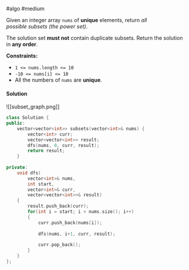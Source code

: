 #algo #medium 

Given an integer array `nums` of **unique** elements, return _all possible_ _subsets_ _(the power set)_.

The solution set **must not** contain duplicate subsets. Return the solution in **any order**.

**Constraints:**

- `1 <= nums.length <= 10`
- `-10 <= nums[i] <= 10`
- All the numbers of `nums` are **unique**.



#### Solution

![[subset_graph.png]]



```cpp
class Solution {
public:
    vector<vector<int>> subsets(vector<int>& nums) {
        vector<int> curr;
        vector<vector<int>> result;
        dfs(nums, 0, curr, result);
        return result;
    }
    
private:
    void dfs(
	    vector<int>& nums,
	    int start,
	    vector<int>& curr,
	    vector<vector<int>>& result)
    {
        result.push_back(curr);
        for(int i = start; i < nums.size(); i++)
        {
            curr.push_back(nums[i]);
            
            dfs(nums, i+1, curr, result);
            
            curr.pop_back();
        }
    }
};
```

